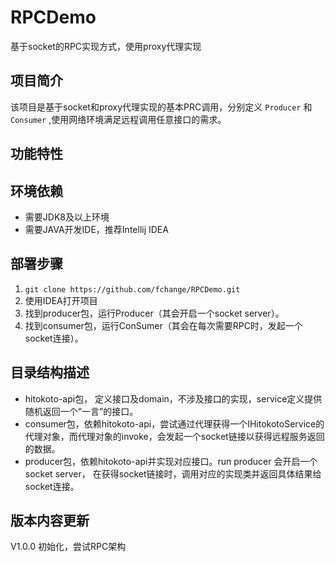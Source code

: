 # RPCDemo
基于socket的RPC实现方式，使用proxy代理实现

## 项目简介

该项目是基于socket和proxy代理实现的基本PRC调用，分别定义 `Producer` 和 `Consumer` ,使用网络环境满足远程调用任意接口的需求。

## 功能特性

## 环境依赖

- 需要JDK8及以上环境
- 需要JAVA开发IDE，推荐Intellij IDEA

## 部署步骤

1. `git clone https://github.com/fchange/RPCDemo.git`
2. 使用IDEA打开项目
3. 找到producer包，运行Producer（其会开启一个socket server）。
4. 找到consumer包，运行ConSumer（其会在每次需要RPC时，发起一个socket连接）。

## 目录结构描述

 - hitokoto-api包， 定义接口及domain，不涉及接口的实现，service定义提供随机返回一个“一言”的接口。
 - consumer包，依赖hitokoto-api，尝试通过代理获得一个IHitokotoService的代理对象，而代理对象的invoke，会发起一个socket链接以获得远程服务返回的数据。
 - producer包，依赖hitokoto-api并实现对应接口。run producer 会开启一个socket server， 在获得socket链接时，调用对应的实现类并返回具体结果给socket连接。

##  版本内容更新

V1.0.0 初始化，尝试RPC架构
